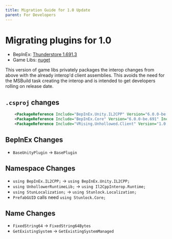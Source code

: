 ```yaml
---
title: Migration Guide for 1.0 Update
parent: For Developers
---
```


# Migrating plugins for 1.0

- BepInEx: [Thunderstore 1.691.3](https://v-rising.thunderstore.io/package/BepInEx/BepInExPack_V_Rising/)
- Game Libs: [nuget](https://www.nuget.org/packages/VRising.Unhollowed.Client/)

This version of game libs privately packages the interop changes from above with the already interop'd client assemblies. This avoids the need for the MSBuild task creating the interop and is intended to get developers rolling on release date. 


## `.csproj` changes
```xml
    <PackageReference Include="BepInEx.Unity.IL2CPP" Version="6.0.0-be.691" IncludeAssets="compile" />
    <PackageReference Include="BepInEx.Core" Version="6.0.0-be.691" IncludeAssets="compile" />
    <PackageReference Include="VRising.Unhollowed.Client" Version="1.0.*" />
```

## BepInEx Changes
- `BaseUnityPlugin` -> `BasePlugin`

## Namespace Changes
- `using BepInEx.IL2CPP;` -> `using BepInEx.Unity.IL2CPP;`
- `using UnhollowerRuntimeLib;` -> `using Il2CppInterop.Runtime;`
- `using StunLocalization;` -> `using Stunlock.Localization;`
- `PrefabGUID` calls need `using Stunlock.Core;`

## Name Changes
- `FixedString64` -> `FixedString64Bytes`
- `GetExistingSystem` -> `GetExistingSystemManaged`
  
